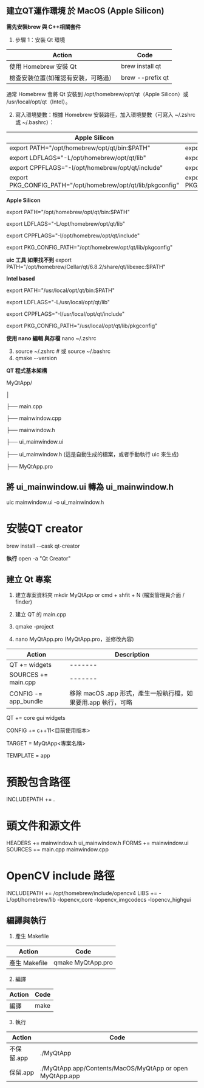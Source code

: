 建立QT運作環境 於 MacOS (Apple Silicon)
-

**需先安裝brew 與 C++相關套件**

1. 步驟 1：安裝 Qt 環境


| Action | Code |  
|-------|-------|
| 使用 Homebrew 安裝 Qt | brew install qt|
| 檢查安裝位置(如確認有安裝，可略過） | brew --prefix qt |


通常 Homebrew 會將 Qt 安裝到 /opt/homebrew/opt/qt（Apple Silicon）或 /usr/local/opt/qt（Intel）。

2. 寫入環境變數：根據 Homebrew 安裝路徑，加入環境變數（可寫入 ~/.zshrc 或 ~/.bashrc）：


| Apple Silicon | Intel based |  
|-------|-------|
| export PATH="/opt/homebrew/opt/qt/bin:$PATH" | export PATH="/usr/local/opt/qt/bin:$PATH" | 
| export LDFLAGS="-L/opt/homebrew/opt/qt/lib" | export LDFLAGS="-L/usr/local/opt/qt/lib" | 
| export CPPFLAGS="-I/opt/homebrew/opt/qt/include" | export CPPFLAGS="-I/usr/local/opt/qt/include" | 
| export PKG_CONFIG_PATH="/opt/homebrew/opt/qt/lib/pkgconfig" | export PKG_CONFIG_PATH="/usr/local/opt/qt/lib/pkgconfig" | 



**Apple Silicon**

export PATH="/opt/homebrew/opt/qt/bin:$PATH"

export LDFLAGS="-L/opt/homebrew/opt/qt/lib" 

export CPPFLAGS="-I/opt/homebrew/opt/qt/include"

export PKG_CONFIG_PATH="/opt/homebrew/opt/qt/lib/pkgconfig"

**uic 工具 如果找不到**
export PATH="/opt/homebrew/Cellar/qt/6.8.2/share/qt/libexec:$PATH"

**Intel based**

export PATH="/usr/local/opt/qt/bin:$PATH"

export LDFLAGS="-L/usr/local/opt/qt/lib"

export CPPFLAGS="-I/usr/local/opt/qt/include"

export PKG_CONFIG_PATH="/usr/local/opt/qt/lib/pkgconfig"



**使用 nano 編輯 與存檔**
nano ~/.zshrc

3. source ~/.zshrc  # 或 source ~/.bashrc
4. qmake --version

**QT 程式基本架構**

MyQtApp/

│

├── main.cpp

├── mainwindow.cpp

├── mainwindow.h

├── ui_mainwindow.ui

├── ui_mainwindow.h (這是自動生成的檔案，或者手動執行 uic 來生成)

├── MyQtApp.pro

將 ui_mainwindow.ui 轉為 ui_mainwindow.h
-
uic mainwindow.ui -o ui_mainwindow.h

# 安裝QT creator
brew install --cask qt-creator

**執行**
open -a "Qt Creator"

建立 Qt 專案
-
1. 建立專案資料夾 mkdir MyQtApp or cmd + shfit + N (檔案管理員介面 / finder)

2. 建立 QT 的 main.cpp
3. qmake -project
4. nano MyQtApp.pro (MyQtApp.pro，並修改內容)

| Action | Description |  
|-------|-------|
|QT += widgets |-------|
|SOURCES += main.cpp |-------|
|CONFIG -= app_bundle |移除 macOS .app 形式，產生一般執行檔，如果要用.app 執行，可略|


QT += core gui widgets

CONFIG += c++11<目前使用版本>

TARGET = MyQtApp<專案名稱>

TEMPLATE = app


# 預設包含路徑
INCLUDEPATH += .

# 頭文件和源文件
HEADERS += mainwindow.h ui_mainwindow.h
FORMS += mainwindow.ui
SOURCES += main.cpp mainwindow.cpp

# OpenCV include 路徑
INCLUDEPATH += /opt/homebrew/include/opencv4
LIBS += -L/opt/homebrew/lib -lopencv_core -lopencv_imgcodecs -lopencv_highgui


編譯與執行
-

1. 產生 Makefile

| Action | Code |  
|-------|-------|
| 產生 Makefile | qmake MyQtApp.pro|


2. 編譯

| Action | Code |  
|-------|-------|
| 編譯 | make|

3. 執行

| Action | Code |  
|-------|-------|
| 不保留.app | ./MyQtApp|
| 保留.app | ./MyQtApp.app/Contents/MacOS/MyQtApp  or   open MyQtApp.app |


